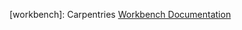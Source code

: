 <!-- 
Place links that you need to refer to multiple times across pages here. Delete
any links that you are not going to use. 
 -->

[pandoc]: https://pandoc.org/MANUAL.html
[r-markdown]: https://rmarkdown.rstudio.com/
[rstudio]: https://www.rstudio.com/
[carpentries-workbench]: https://carpentries.github.io/sandpaper-docs/

[contact]: mailto:d.theodorakis@metoffice.gov.uk

[epcc-link]: https://www.epcc.ed.ac.uk/
[ncas-link]: https://ncas.ac.uk/
[noc-link]: https://noc.ac.uk/
[uk-met-link]: https://www.metoffice.gov.uk/

[workbench]: Carpentries [Workbench Documentation](https://carpentries.github.io/sandpaper-docs)
[^archer2]: ARCHER2,https://www.archer2.ac.uk/, is one of the UKs national supercomputing facilities.
[^archer2-codes]: ARCHER2 [code use article](https://www.archer2.ac.uk/news/2021/05/19/code-use.html)
[^fortran-standards]: Link to the [Fortran standards page on the Fortran Wiki](https://fortranwiki.org/fortran/show/Standards)

[emacs-link]: https://www.gnu.org/software/emacs/
[emacs-init-link]: https://www.gnu.org/software/emacs/manual/html_node/emacs/Init-File.html